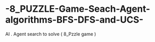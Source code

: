 # -8_PUZZLE-Game-Seach-Agent-algorithms-BFS-DFS-and-UCS-
AI . Agent search to solve ( 8_Pzzle game ) 
